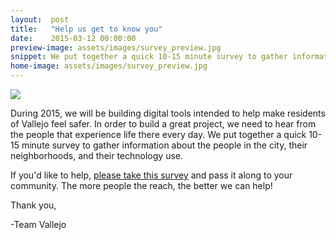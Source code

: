 ```yaml
---
layout:  post
title:   "Help us get to know you"
date:    2015-03-12 00:00:00
preview-image: assets/images/survey_preview.jpg
snippet: We put together a quick 10-15 minute survey to gather information about the people in the city, their neighborhoods, and their technology use.
home-image: assets/images/survey_preview.jpg
---
```


<img class="post-home-img" src="{{ page.home-image | prepend: site.baseurl }}">

During 2015, we will be building digital tools intended to help make residents of Vallejo feel safer. In order to build a great project, we need to hear from the people that experience life there every day. We put together a quick 10-15 minute survey to gather information about the people in the city, their neighborhoods, and their technology use.

If you'd like to help, [please take this survey](https://cfa.typeform.com/to/wgAKP7) and pass it along to your community. The more people the reach, the better we can help!

Thank you,

-Team Vallejo
